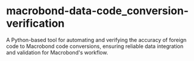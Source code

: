 # macrobond-data-code_conversion-verification
A Python-based tool for automating and verifying the accuracy of foreign code to Macrobond code conversions, ensuring reliable data integration and validation for Macrobond's workflow.
